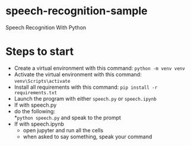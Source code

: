 # speech-recognition-sample
Speech Recognition With Python

# Steps to start
* Create a virtual environment with this command: `python -m venv venv`  
* Activate the virtual environment with this command: `venv\Scripts\activate`  
* Install all requirements with this command: `pip install -r requirements.txt`  
* Launch the program with either `speech.py` or `speech.ipynb`  
* If with speech.py  
* do the following:  
  *`python speech.py` and speak to the prompt  
* If with speech.ipynb  
  * open jupyter and run all the cells  
  * when asked to say something, speak your command<b>
